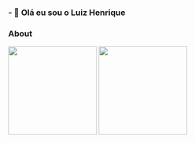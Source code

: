### - 👋 Olá eu sou o Luiz Henrique

### About 
<div>
  <img height='180em' src='https://github-readme-stats.vercel.app/api?username=lhenriquesf&show_icons=true&theme=dracula'/> 
  <img height='180em' src='https://github-readme-stats.vercel.app/api/top-langs/?username=lhenriquesf&theme=dracula'/>
</div>
